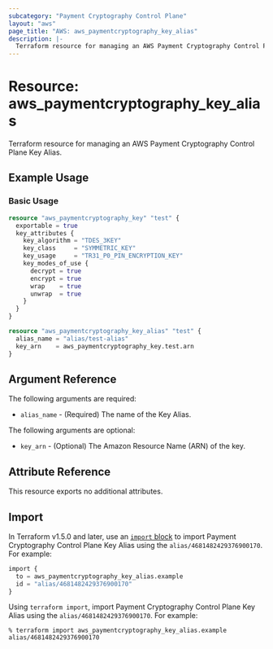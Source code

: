 ```yaml
---
subcategory: "Payment Cryptography Control Plane"
layout: "aws"
page_title: "AWS: aws_paymentcryptography_key_alias"
description: |-
  Terraform resource for managing an AWS Payment Cryptography Control Plane Key Alias.
---
```

# Resource: aws_paymentcryptography_key_alias

Terraform resource for managing an AWS Payment Cryptography Control Plane Key Alias.

## Example Usage

### Basic Usage

```terraform
resource "aws_paymentcryptography_key" "test" {
  exportable = true
  key_attributes {
    key_algorithm = "TDES_3KEY"
    key_class     = "SYMMETRIC_KEY"
    key_usage     = "TR31_P0_PIN_ENCRYPTION_KEY"
    key_modes_of_use {
      decrypt = true
      encrypt = true
      wrap    = true
      unwrap  = true
    }
  }
}

resource "aws_paymentcryptography_key_alias" "test" {
  alias_name = "alias/test-alias"
  key_arn    = aws_paymentcryptography_key.test.arn
}
```

## Argument Reference

The following arguments are required:

* `alias_name` - (Required) The name of the Key Alias.

The following arguments are optional:

* `key_arn` - (Optional) The Amazon Resource Name (ARN) of the key.

## Attribute Reference

This resource exports no additional attributes.

## Import

In Terraform v1.5.0 and later, use an [`import` block](https://developer.hashicorp.com/terraform/language/import) to import Payment Cryptography Control Plane Key Alias using the `alias/4681482429376900170`. For example:

```terraform
import {
  to = aws_paymentcryptography_key_alias.example
  id = "alias/4681482429376900170"
}
```

Using `terraform import`, import Payment Cryptography Control Plane Key Alias using the `alias/4681482429376900170`. For example:

```console
% terraform import aws_paymentcryptography_key_alias.example alias/4681482429376900170
```
